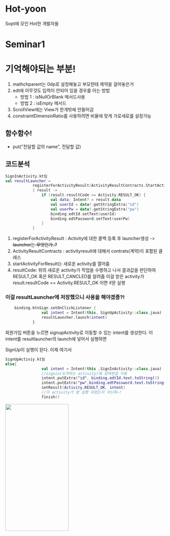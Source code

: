 # Hot-yoon
Sopt에 모인 Hot한 개발자들

# Seminar1


# 기억해야되는 부분!
 1. mathchparent는 0dp로 설정해놓고 부모한테 제약을 걸어놓은거
 2. edt에 아무것도 입력이 안되어 있을 경우를 아는 방법
    - 방법 1 : isNullOrBlank 메서드사용
    - 방법 2 : isEmpty 메서드
 3. ScrollView에는 View가 한개밖에 안들어감
 4. constraintDimensinRatio를 사용하려면 비율에 맞게 가로세로를 설정가능

## 함수함수!
- put("전달할 값의 name", 전달할 값)

## 코드분석

```kotlin
SignInActivity.kt임
val resultLauncher =
            registerForActivityResult(ActivityResultContracts.StartActivityForResult())
            { result ->
                if (result.resultCode == Activity.RESULT_OK) {
                    val data: Intent? = result.data
                    val userId = data?.getStringExtra("id")
                    val userPw = data?.getStringExtra("pw")
                    binding.edtId.setText(userId)
                    binding.edtPassword.setText(userPw)
                }
            }
```
1. registerForActivityResult : Activity에 대한 콜백 등록 후 launcher생성 ->  ~~launcher는 무엇인가..?~~
2. ActivityResultContracts : activityresult에 대해서 contrats(계약)이 포함된 클래스
3. startActivityForResult(): 새로운 activity를 열어줌
4. resultCode: 위의 새로운 activity가 작업을 수행하고 나서 결과값을 판단하여 RESULT_OK 혹은 RESULT_CANCLED를 알려줌 이걸 받은 activity가 result.resultCode == Activity.RESULT_OK 이면 if문 실행

### 이걸 resultLauncher에 저장했으니 사용을 해야겠죵?!

```kotlin
    binding.btnSign.setOnClickListener {
                val intent = Intent(this, SignUpActivity::class.java)
                resultLauncher.launch(intent)
            }
```
회원가입 버튼을 누르면 signupActivity로 이동할 수 있는 intent를 생성한다. 이 intent를 resultlauncher의 launch에 넣어서 실행하면 <p>
SignUp이 실행이 된다. 이제 여기서
```kotlin
SignUpActiviy.kt임
else{
                val intent = Intent(this ,SignInActivity::class.java)
                //signin(도착하는 activity)에 입력한걸 이동
                intent.putExtra("id", binding.edtId.text.toString())
                intent.putExtra("pw",binding.edtPassword.text.toString())
                setResult(Activity.RESULT_OK, intent)
                //이 activity가 잘 실행 되었는지 아닌쥐~!
                finish()
```
 <img src="![seminar1](https://user-images.githubusercontent.com/66460447/162552596-9696f482-7bdc-447a-a291-8ce63111a8b2.gif)" width="200" height="400"/>

